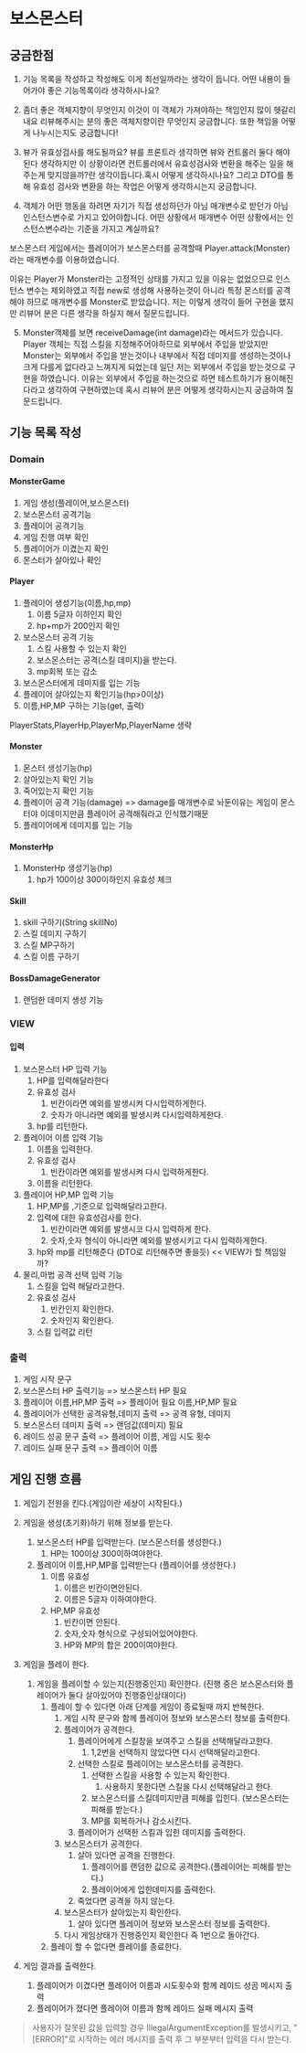 # 보스몬스터

## 궁금한점 
1. 기능 목록을 작성하고 작성해도 이게 최선일까라는 생각이 듭니다. 어떤 내용이 들어가야 좋은 기능목록이라 생각하시나요?

2. 좀더 좋은 객체지향이 무엇인지 이것이 이 객체가 가져야하는 책임인지 많이 헷갈리내요 리뷰해주시는 분의 좋은 객체지향이란 무엇인지 궁금합니다. 또한 책임을 어떻게 나누시는지도 궁금합니다!

3. 뷰가 유효성검사를 해도될까요? 뷰를 프론트라 생각하면 뷰와 컨트롤러 둘다 해야된다 생각하지만 이 상황이라면 컨트롤러에서 유효성검사와 변환을 해주는 일을 해주는게 맞지않을까?란 생각이듭니다.혹시 어떻게 생각하시나요?
그리고 DTO를 통해 유효성 검사와 변환을 하는 작업은 어떻게 생각하시는지 궁금합니다.

4. 객체가 어떤 행동을 하려면 자기가 직접 생성하던가 아님 매개변수로 받던가 아님 인스턴스변수로 가지고 있어야합니다. 어떤 상황에서 매개변수 어떤 상황에서는 인스턴스변수라는 기준을 가지고 계실까요?

보스몬스터 게임에서는 플레이어가 보스몬스터를 공격할때 Player.attack(Monster)라는 매개변수를 이용하였습니다. 

이유는 Player가 Monster라는 고정적인 상태를 가지고 있을 이유는 없었으므로 인스턴스 변수는 제외하였고 직접 new로 생성해 사용하는것이 아니라 특정 몬스터를 공격해야 하므로 매개변수를 Monster로 받았습니다.
저는 이렇게 생각이 들어 구현을 했지만 리뷰어 분은 다른 생각을 하실지 해서 질문드립니다.

5. Monster객체를 보면 receiveDamage(int damage)라는 메서드가 있습니다. 
Player 객체는 직접 스킬을 지정해주어야하므로 외부에서 주입을 받았지만 Monster는 외부에서 주입을 받는것이나 내부에서 직접 데미지를 생성하는것이나 크게 다를게 없다라고 느껴지게 되었는데 일단 저는 외부에서 주입을 받는것으로 구현을 하였습니다.
이유는 외부에서 주입을 하는것으로 하면 테스트하기가 용이해진다라고 생각하여 구현하였는데 혹시 리뷰어 분은 어떻게 생각하시는지 궁금하여 질문드립니다.


## 기능 목록 작성

### Domain

#### MonsterGame
1. 게임 생성(플레이어,보스몬스터)
2. 보스몬스터 공격기능
3. 플레이어 공격기능
4. 게임 진행 여부 확인
5. 플레이어가 이겼는지 확인
6. 몬스터가 살아있나 확인

#### Player
1. 플레이어 생성기능(이름,hp,mp)
    1. 이름 5글자 이하인지 확인
    2. hp+mp가 200인지 확인
2. 보스몬스터 공격 기능
    1. 스킬 사용할 수 있는지 확인
    2. 보스몬스터는 공격(스킬 데미지)을 받는다.
    3. mp회복 또는 감소
3. 보스몬스터에게 데미지를 입는 기능
4. 플레이어 살아있는지 확인기능(hp>0이상)
5. 이름,HP,MP 구하는 기능(get, 출력)

PlayerStats,PlayerHp,PlayerMp,PlayerName 생략

#### Monster
1. 몬스터 생성기능(hp)
2. 살아있는지 확인 기능
3. 죽어있는지 확인 기능
4. 플레이어 공격 기능(damage) => damage를 매개변수로 놔둔이유는 게임이 몬스터야 이데미지만큼 플레이어 공격해줘라고 인식했기때문
5. 플레이어에게 데미지를 입는 기능

#### MonsterHp
1. MonsterHp 생성기능(hp)
   1. hp가 100이상 300이하인지 유효성 체크

#### Skill
1. skill 구하기(String skillNo)
2. 스킬 데미지 구하기
3. 스킬 MP구하기
4. 스킬 이름 구하기

#### BossDamageGenerator
1. 랜덤한 데미지 생성 기능

### VIEW
#### 입력
1.  보스몬스터 HP 입력 기능
    1. HP를 입력해달라한다
    2. 유효성 검사
        1. 빈칸이라면 예외를 발생시켜 다시입력하게한다.
        2. 숫자가 아니라면 예외를 발생시켜 다시입력하게한다.
    3. hp를 리턴한다.
2.  플레이어 이름 입력 기능
    1. 이름을 입력한다.
    2. 유효성 검사
        1. 빈칸이라면 예외를 발생시켜 다시 입력하게한다.
    3. 이름을 리턴한다.
3.  플레이어 HP,MP 입력 기능
    1. HP,MP를 ,기준으로 입력해달라고한다.
    2. 입력에 대한 유효성검사를 한다.
        1. 빈칸이라면 예외를 발생시코 다시 입력하게 한다.
        2. 숫자,숫자 형식이 아니라면 예외를 발생시키고 다시 입력하게한다.
    3. hp와 mp를 리턴해준다 (DTO로 리턴해주면 좋을듯) << VIEW가 할 책임일까?
4.  물리,마법 공격 선택 입력 기능
    1. 스킬을 입력 해달라고한다.
    2. 유효성 검사
        1. 빈칸인지 확인한다.
        2. 숫자인지 확인한다.
    3. 스킬 입력값 리턴

### 출력
1. 게임 시작 문구
1. 보스몬스터 HP 출력기능 => 보스몬스터 HP 필요
2. 플레이어 이름,HP,MP 출력 => 플레이어 필요 이름,HP,MP 필요
3. 플레이어가 선택한 공격유형,데미지 출력 => 공격 유형, 데미지
4. 보스몬스터 데미지 출력 => 랜덤값(데미지) 필요
5. 레이드 성공 문구 출력 => 플레이어 이름, 게임 시도 횟수
6. 레이드 실패 문구 출력 => 플레이어 이름

## 게임 진행 흐름
1. 게임기 전원을 킨다.(게임이란 세상이 시작된다.)
2. 게임을 생성(초기화)하기 위해 정보를 받는다.
    1.  보스몬스터 HP를 입력받는다. (보스몬스터를 생성한다.)
        1. HP는 100이상 300이하여야한다.
    2. 플레이어 이름,HP,MP를 입력받는다 (플레이어를 생성한다.)
        1. 이름 유효성
            1. 이름은 빈칸이면안된다.
            2. 이름은 5글자 이하여야한다.
        2. HP,MP 유효성
            1. 빈칸이면 안된다.
            2. 숫자,숫자 형식으로 구성되어있어야한다.
            3. HP와 MP의 합은 200이여야한다.
3.  게임을 플레이 한다.
    1. 게임을 플레이할 수 있는지(진행중인지) 확인한다. (진행 중은 보스몬스터와 플레이어가 둘다 살아있어야 진행중인상태이다)
        1. 플레이 할 수 있다면 아래 단계를 게임이 종료될때 까지 반복한다.
            1. 게임 시작 문구와 함께 플레이어 정보와 보스몬스터 정보를 출력한다.
            2. 플레이어가 공격한다.
                1. 플레이어에게 스킬창을 보여주고 스킬을 선택해달라고한다.
                    1. 1,2번을 선택하지 않았다면 다시 선택해달라고한다.
                2. 선택한 스킬로 플레이어는 보스몬스터를 공격한다.
                    1. 선택한 스킬을 사용할 수 있는지 확인한다.
                        1. 사용하지 못한다면 스킬을 다시 선택해달라고 한다.
                    2. 보스몬스터를 스킬데미지만큼 피해를 입힌다. (보스몬스터는 피해를 받는다.)
                    3. MP를 회복하거나 감소시킨다.
                3. 플레이어가 선택한 스킬과 입힌 데미지를 출력한다.
            3. 보스몬스터가 공격한다.
                1. 살아 있다면 공격을 진행한다.
                    1. 플레이어를 랜덤한 값으로 공격한다.(플레이어는 피해를 받는다.)
                    2. 플레이어에게 입힌데미지를 출력한다.
                2. 죽었다면 공격을 하지 않는다.
            4.  보스몬스터가 살아있는지 확인한다.
                1. 살아 있다면 플레이어 정보와 보스몬스터 정보를 출력한다.
            5. 다시 게임상태가 진행중인지 확인한다  즉 1번으로 돌아간다.
        2. 플레이 할 수 없다면 플레이를 종료한다.

4. 게임 결과를 출력한다.
    1. 플레이어가 이겼다면 플레이어 이름과 시도횟수와 함께 레이드 성곰 메시지 출력
    2. 플레이어가 졌다면 플레이어 이름과 함께 레이드 실패 메시지 출력

> 사용자가 잘못된 값을 입력할 경우 IllegalArgumentException를 발생시키고, "[ERROR]"로 시작하는 에러 메시지를 출력 후 그 부분부터 입력을 다시 받는다.



